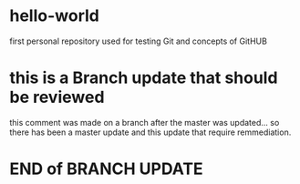# hello-world
first personal repository used for testing Git and concepts of GitHUB
# this is a Branch update that should be reviewed
this comment was made on a branch after the master was updated... so there has been a master update and this update that require remmediation.
# END of BRANCH UPDATE
